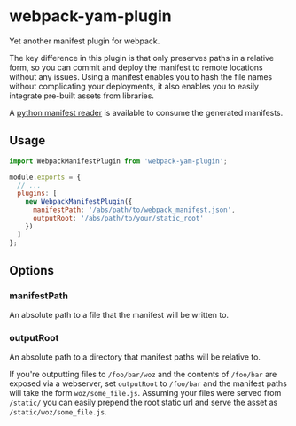 webpack-yam-plugin
==================

Yet another manifest plugin for webpack.

The key difference in this plugin is that only preserves paths in a relative form,
so you can commit and deploy the manifest to remote locations without any issues.
Using a manifest enables you to hash the file names without complicating your
deployments, it also enables you to easily integrate pre-built assets from libraries.

A [python manifest reader](https://github.com/markfinger/python-webpack-manifest) is
available to consume the generated manifests.

Usage
-----

```javascript
import WebpackManifestPlugin from 'webpack-yam-plugin';

module.exports = {
  // ...
  plugins: [
    new WebpackManifestPlugin({
      manifestPath: '/abs/path/to/webpack_manifest.json',
      outputRoot: '/abs/path/to/your/static_root'
    })
  ]
};
```

Options
-------

### manifestPath

An absolute path to a file that the manifest will be written to.

### outputRoot

An absolute path to a directory that manifest paths will be relative to.

If you're outputting files to `/foo/bar/woz` and the contents of `/foo/bar` are
exposed via a webserver, set `outputRoot` to `/foo/bar` and the manifest paths
will take the form `woz/some_file.js`. Assuming your files were served from
`/static/` you can easily prepend the root static url and serve the asset as
`/static/woz/some_file.js`.